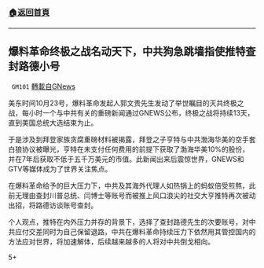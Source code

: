 ###  [:house:返回首頁](https://github.com/ourhimalayas/txt)
---

## 爆料革命终极之战名动天下，中共狗急跳墙指使推特查封路德小号
` GM101` [轉載自GNews](https://gnews.org/zh-hans/446409/)

美东时间10月23号，爆料革命发起人郭文贵先生发动了举世瞩目的灭共终极之战，每小时一个与中共有关的重磅新闻通过GNEWS公布，终极之战将持续13天，直到美国总统大选结束为止。

于是涉及到拜登家族贪腐重磅材料被揭露，拜登之子亨特与中共渤海华美的空手套白狼协议被曝光，亨特在未支付任何费用的前提下获取了渤海华美10%的股份，并在7年后获取不低于五千万美元的市值。此新闻出来后震惊世界，GNEWS和GTV等媒体成为了世界关注焦点。

在爆料革命给予的巨大压力下，中共及其海外代理人如热锅上的蚂蚁倍受煎熬，此前无理由查封川普总统、闫博士等账号而被推上风口浪尖的社交大亨推特再次被动出招，将路德访谈账号查封。

个人观点，推特在内外压力并存的背景下，选择了查封路德先生的次要账号，对中共应付交差同时为自己保留退路，中共在爆料革命持续压力下依然用其管控国内的方法应对世界，将加速解体，后续越来越多的人将对中共倒戈相向。

5+

